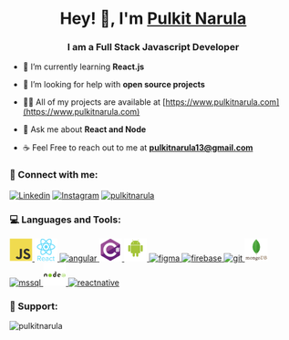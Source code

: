 <h1 align="center">Hey! 👋, I'm <a href="https://www.pulkitnarula.com"> Pulkit Narula</a></h1>
<h3 align="center">I am a Full Stack Javascript Developer</h3>

- 🌱 I’m currently learning **React.js**

- 🤝 I’m looking for help with **open source projects**

- 👨‍💻 All of my projects are available at [https://www.pulkitnarula.com](https://www.pulkitnarula.com)

- 💬 Ask me about **React and Node**

- ☕ Feel Free to reach out to me at **pulkitnarula13@gmail.com**

<h3 align="left">🤝 Connect with me:</h3>
<p align="left">

<a href="https://linkedin.com/in/pulkit-narula" target="blank"><img align="center" src="https://cdn-icons-png.flaticon.com/512/174/174857.png" alt="Linkedin" height="30" width="40" /></a>
<a href="https://www.instagram.com/pulkitnarula13/" target="blank"><img align="center" src="https://upload.wikimedia.org/wikipedia/commons/e/e7/Instagram_logo_2016.svg" alt="Instagram" height="30" width="40" /></a>
<a href="https://dev.to/pulkitnarula" target="blank"><img align="center" src="https://cdn.worldvectorlogo.com/logos/devto.svg" alt="pulkitnarula" height="30" width="40" /></a>
  
</p>
<h3 align="left">💻 Languages and Tools:</h3>
<p align="left"> 
  <a href="https://developer.mozilla.org/en-US/docs/Web/JavaScript" target="_blank" rel="noreferrer"> <img src="https://raw.githubusercontent.com/devicons/devicon/master/icons/javascript/javascript-original.svg" alt="javascript" width="40" height="40"/> </a>
  <a href="https://reactjs.org/" target="_blank" rel="noreferrer"> <img src="https://raw.githubusercontent.com/devicons/devicon/master/icons/react/react-original-wordmark.svg" alt="react" width="40" height="40"/> </a>
  <a href="https://angular.io" target="_blank" rel="noreferrer"> <img src="https://angular.io/assets/images/logos/angular/angular.svg" alt="angular" width="40" height="40"/> </a>
    <a href="https://www.w3schools.com/cs/" target="_blank" rel="noreferrer"> <img src="https://raw.githubusercontent.com/devicons/devicon/master/icons/csharp/csharp-original.svg" alt="csharp" width="40" height="40"/> </a> 
  <a href="https://developer.android.com" target="_blank" rel="noreferrer"> <img src="https://raw.githubusercontent.com/devicons/devicon/master/icons/android/android-original-wordmark.svg" alt="android" width="40" height="40"/> </a><a href="https://www.figma.com/" target="_blank" rel="noreferrer"> <img src="https://www.vectorlogo.zone/logos/figma/figma-icon.svg" alt="figma" width="40" height="40"/> </a> <a href="https://firebase.google.com/" target="_blank" rel="noreferrer"> <img src="https://www.vectorlogo.zone/logos/firebase/firebase-icon.svg" alt="firebase" width="40" height="40"/> </a> <a href="https://git-scm.com/" target="_blank" rel="noreferrer"> <img src="https://www.vectorlogo.zone/logos/git-scm/git-scm-icon.svg" alt="git" width="40" height="40"/> </a>  <a href="https://www.mongodb.com/" target="_blank" rel="noreferrer"> <img src="https://raw.githubusercontent.com/devicons/devicon/master/icons/mongodb/mongodb-original-wordmark.svg" alt="mongodb" width="40" height="40"/> </a> <a href="https://www.microsoft.com/en-us/sql-server" target="_blank" rel="noreferrer"> <img src="https://www.svgrepo.com/show/303229/microsoft-sql-server-logo.svg" alt="mssql" width="40" height="40"/> </a> <a href="https://nodejs.org" target="_blank" rel="noreferrer"> <img src="https://raw.githubusercontent.com/devicons/devicon/master/icons/nodejs/nodejs-original-wordmark.svg" alt="nodejs" width="40" height="40"/> </a>  <a href="https://reactnative.dev/" target="_blank" rel="noreferrer"> <img src="https://reactnative.dev/img/header_logo.svg" alt="reactnative" width="40" height="40"/> </a> </p>

<h3 align="left">🌱 Support:</h3>
<p><a href="https://www.buymeacoffee.com/pulkitnarula"> <img align="left" src="https://cdn.buymeacoffee.com/buttons/v2/default-yellow.png" height="50" width="210" alt="pulkitnarula" /></a></p><br><br>


<!--
**pulkitnarula13/pulkitnarula13** is a ✨ _special_ ✨ repository because its `README.md` (this file) appears on your GitHub profile.

Here are some ideas to get you started:

- 🔭 I’m currently working on ...
- 🌱 I’m currently learning ...
- 👯 I’m looking to collaborate on ...
- 🤔 I’m looking for help with ...
- 💬 Ask me about ...
- 📫 How to reach me: ...
- 😄 Pronouns: ...
- ⚡ Fun fact: ...
-->
